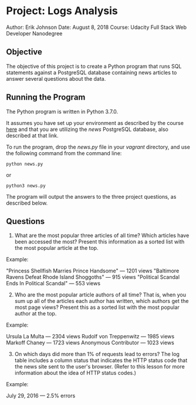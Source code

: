# Project: Logs Analysis
Author: Erik Johnson
Date: August 8, 2018
Course: Udacity Full Stack Web Developer Nanodegree

## Objective
The objective of this project is to create a Python program that runs SQL
statements against a PostgreSQL database containing news articles to answer
several questions about the data.

## Running the Program
The Python program is written in Python 3.7.0. 

It assumes you have set up your environment as described by the course [here](https://classroom.udacity.com/nanodegrees/nd004/parts/51200cee-6bb3-4b55-b469-7d4dd9ad7765/modules/c57b57d4-29a8-4c5f-9bb8-5d53df3e48f4/lessons/bc938915-0f7e-4550-a48f-82241ab649e3/concepts/a9cf98c8-0325-4c68-b972-58d5957f1a91)
and that you are utilizing the *news* PostgreSQL database, also described at
that link.

To run the program, drop the *news.py* file in your *vagrant* directory, and use
the following command from the command line:

```
python news.py
```
or
```
python3 news.py
```

The program will output the answers to the three project questions, as described
below.

## Questions
1. What are the most popular three articles of all time? 
Which articles have been accessed the most? 
Present this information as a sorted list with the most popular article at the 
top.

Example:

"Princess Shellfish Marries Prince Handsome" — 1201 views
"Baltimore Ravens Defeat Rhode Island Shoggoths" — 915 views
"Political Scandal Ends In Political Scandal" — 553 views

2. Who are the most popular article authors of all time? 
That is, when you sum up all of the articles each author has written, which 
authors get the most page views? Present this as a sorted list with the most 
popular author at the top.

Example:

Ursula La Multa — 2304 views
Rudolf von Treppenwitz — 1985 views
Markoff Chaney — 1723 views
Anonymous Contributor — 1023 views

3. On which days did more than 1% of requests lead to errors? The log table includes a column status that indicates the HTTP status code that the news site sent to the user's browser. (Refer to this lesson for more information about the idea of HTTP status codes.)

Example:

July 29, 2016 — 2.5% errors